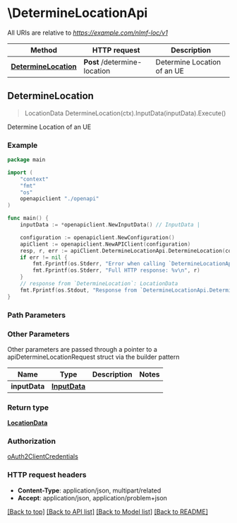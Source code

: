 # \DetermineLocationApi

All URIs are relative to *https://example.com/nlmf-loc/v1*

Method | HTTP request | Description
------------- | ------------- | -------------
[**DetermineLocation**](DetermineLocationApi.md#DetermineLocation) | **Post** /determine-location | Determine Location of an UE



## DetermineLocation

> LocationData DetermineLocation(ctx).InputData(inputData).Execute()

Determine Location of an UE

### Example

```go
package main

import (
    "context"
    "fmt"
    "os"
    openapiclient "./openapi"
)

func main() {
    inputData := *openapiclient.NewInputData() // InputData | 

    configuration := openapiclient.NewConfiguration()
    apiClient := openapiclient.NewAPIClient(configuration)
    resp, r, err := apiClient.DetermineLocationApi.DetermineLocation(context.Background()).InputData(inputData).Execute()
    if err != nil {
        fmt.Fprintf(os.Stderr, "Error when calling `DetermineLocationApi.DetermineLocation``: %v\n", err)
        fmt.Fprintf(os.Stderr, "Full HTTP response: %v\n", r)
    }
    // response from `DetermineLocation`: LocationData
    fmt.Fprintf(os.Stdout, "Response from `DetermineLocationApi.DetermineLocation`: %v\n", resp)
}
```

### Path Parameters



### Other Parameters

Other parameters are passed through a pointer to a apiDetermineLocationRequest struct via the builder pattern


Name | Type | Description  | Notes
------------- | ------------- | ------------- | -------------
 **inputData** | [**InputData**](InputData.md) |  | 

### Return type

[**LocationData**](LocationData.md)

### Authorization

[oAuth2ClientCredentials](../README.md#oAuth2ClientCredentials)

### HTTP request headers

- **Content-Type**: application/json, multipart/related
- **Accept**: application/json, application/problem+json

[[Back to top]](#) [[Back to API list]](../README.md#documentation-for-api-endpoints)
[[Back to Model list]](../README.md#documentation-for-models)
[[Back to README]](../README.md)

